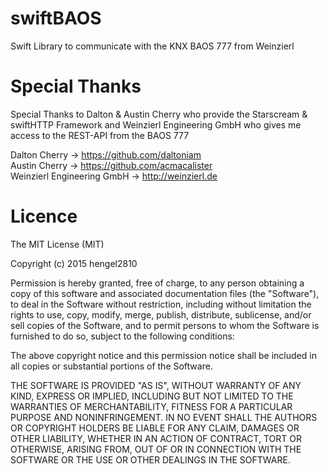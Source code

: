 # swiftBAOS

Swift Library to communicate with the KNX BAOS 777 from Weinzierl

# Special Thanks

Special Thanks to Dalton & Austin Cherry who provide the Starscream & swiftHTTP Framework and Weinzierl Engineering GmbH who gives me access to the REST-API from the BAOS 777

Dalton Cherry -> https://github.com/daltoniam <br>
Austin Cherry -> https://github.com/acmacalister <br>
Weinzierl Engineering GmbH -> http://weinzierl.de

# Licence

The MIT License (MIT)

Copyright (c) 2015 hengel2810

Permission is hereby granted, free of charge, to any person obtaining a copy
of this software and associated documentation files (the "Software"), to deal
in the Software without restriction, including without limitation the rights
to use, copy, modify, merge, publish, distribute, sublicense, and/or sell
copies of the Software, and to permit persons to whom the Software is
furnished to do so, subject to the following conditions:

The above copyright notice and this permission notice shall be included in all
copies or substantial portions of the Software.

THE SOFTWARE IS PROVIDED "AS IS", WITHOUT WARRANTY OF ANY KIND, EXPRESS OR
IMPLIED, INCLUDING BUT NOT LIMITED TO THE WARRANTIES OF MERCHANTABILITY,
FITNESS FOR A PARTICULAR PURPOSE AND NONINFRINGEMENT. IN NO EVENT SHALL THE
AUTHORS OR COPYRIGHT HOLDERS BE LIABLE FOR ANY CLAIM, DAMAGES OR OTHER
LIABILITY, WHETHER IN AN ACTION OF CONTRACT, TORT OR OTHERWISE, ARISING FROM,
OUT OF OR IN CONNECTION WITH THE SOFTWARE OR THE USE OR OTHER DEALINGS IN THE
SOFTWARE.

